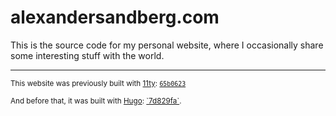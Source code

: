 # alexandersandberg.com

This is the source code for my personal website, where I occasionally share some interesting stuff with the world.

---

<small>This website was previously built with <a href="https://www.11ty.dev">11ty</a>: <a href="https://github.com/alexandersandberg/alexandersandberg.com/tree/65b0623b35b2b9275a4ed7afae100cc646f3585b">`65b0623`</a>
</small>

<small>
	And before that, it was built with <a href="https://gohugo.io">Hugo</a>: <a href="https://github.com/alexandersandberg/alexandersandberg.com/tree/7d829fab12a3907ee88989aca41202e71d578d8a">`7d829fa`</a>.
</small>
